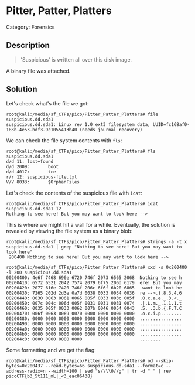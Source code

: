 # Pitter, Patter, Platters
Category: Forensics

## Description

> 'Suspicious' is written all over this disk image.

A binary file was attached.


## Solution

Let's check what's the file we got:

```console
root@kali:/media/sf_CTFs/pico/Pitter_Patter_Platters# file suspicious.dd.sda1
suspicious.dd.sda1: Linux rev 1.0 ext3 filesystem data, UUID=fc168af0-183b-4e53-bdf3-9c1055413b40 (needs journal recovery)
```

We can check the file system contents with `fls`:
```console
root@kali:/media/sf_CTFs/pico/Pitter_Patter_Platters# fls suspicious.dd.sda1
d/d 11: lost+found
d/d 2009:       boot
d/d 4017:       tce
r/r 12: suspicious-file.txt
V/V 8033:       $OrphanFiles
```

Let's check the contents of the suspicious file with `icat`:
```console
root@kali:/media/sf_CTFs/pico/Pitter_Patter_Platters# icat suspicious.dd.sda1 12
Nothing to see here! But you may want to look here -->
```

This is where we might hit a wall for a while. Eventually, the solution is revealed by viewing the file system as a binary blob:

```console
root@kali:/media/sf_CTFs/pico/Pitter_Patter_Platters# strings -a -t x suspicious.dd.sda1 | grep "Nothing to see here! But you may want to look here"
 200400 Nothing to see here! But you may want to look here -->

root@kali:/media/sf_CTFs/pico/Pitter_Patter_Platters# xxd -s 0x200400 -l 200 suspicious.dd.sda1
00200400: 4e6f 7468 696e 6720 746f 2073 6565 2068  Nothing to see h
00200410: 6572 6521 2042 7574 2079 6f75 206d 6179  ere! But you may
00200420: 2077 616e 7420 746f 206c 6f6f 6b20 6865   want to look he
00200430: 7265 202d 2d3e 0a7d 0038 0033 0034 0036  re -->.}.8.3.4.6
00200440: 0030 0063 0061 0065 005f 0033 003c 005f  .0.c.a.e._.3.<._
00200450: 007c 004c 006d 005f 0031 0031 0031 0074  .|.L.m._.1.1.1.t
00200460: 0035 005f 0033 0062 007b 0046 0054 0043  .5._.3.b.{.F.T.C
00200470: 006f 0063 0069 0070 0000 0000 0000 0000  .o.c.i.p........
00200480: 0000 0000 0000 0000 0000 0000 0000 0000  ................
00200490: 0000 0000 0000 0000 0000 0000 0000 0000  ................
002004a0: 0000 0000 0000 0000 0000 0000 0000 0000  ................
002004b0: 0000 0000 0000 0000 0000 0000 0000 0000  ................
002004c0: 0000 0000 0000 0000                      ........
```

Some formatting and we get the flag:

```console
root@kali:/media/sf_CTFs/pico/Pitter_Patter_Platters# od --skip-bytes=0x200437 --read-bytes=66 suspicious.dd.sda1 --format=c --address-radix=n --width=100 | sed "s/\\\0//g" | tr -d " " | rev
picoCTF{b3_5t111_mL|_<3_eac06438}
```